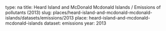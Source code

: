 type: na
title: Heard Island and McDonald Mcdonald Islands / Emissions of pollutants (2013)
slug: places/heard-island-and-mcdonald-mcdonald-islands/datasets/emissions/2013
place: heard-island-and-mcdonald-mcdonald-islands
dataset: emissions
year: 2013
